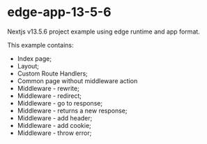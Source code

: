 # edge-app-13-5-6
Nextjs v13.5.6 project example using edge runtime and app format.

This example contains:
* Index page;
* Layout;
* Custom Route Handlers;
* Common page without middleware action
* Middleware - rewrite;
* Middleware - redirect;
* Middleware - go to response;
* Middleware - returns a new response;
* Middleware - add header;
* Middleware - add cookie;
* Middleware - throw error;
